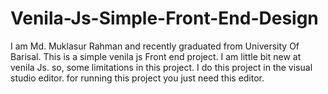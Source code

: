 # Venila-Js-Simple-Front-End-Design

I am Md. Muklasur Rahman and recently graduated from University Of Barisal. This is a simple venila js Front end project. I am little bit new at venila Js. so, some limitations in this project.
I do this project in the visual studio editor. for running this project you just need this editor. 

